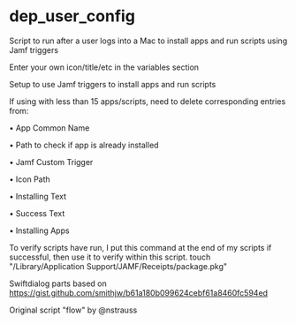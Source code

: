 # dep_user_config
Script to run after a user logs into a Mac to install apps and run scripts using Jamf triggers


Enter your own icon/title/etc in the variables section

Setup to use Jamf triggers to install apps and run scripts

If using with less than 15 apps/scripts, need to delete corresponding entries from:

• App Common Name

• Path to check if app is already installed

• Jamf Custom Trigger

• Icon Path

• Installing Text

• Success Text

• Installing Apps

To verify scripts have run, I put this command at the end of my scripts if successful, then use it to verify within this script.
touch "/Library/Application Support/JAMF/Receipts/package.pkg"

Swiftdialog parts based on https://gist.github.com/smithjw/b61a180b099624cebf61a8460fc594ed

Original script "flow" by @nstrauss
